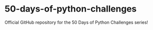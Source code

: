 # 50-days-of-python-challenges
Official GitHub repository for the 50 Days of Python Challenges series! 
